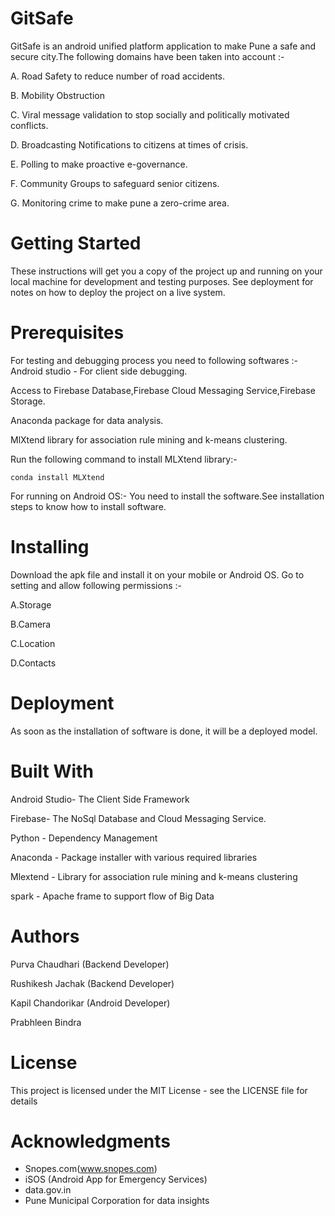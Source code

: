 # GitSafe

GitSafe is an android unified platform application to make Pune a safe and secure city.The following domains have been taken into account :-

A. Road Safety to reduce number of road accidents.

B. Mobility Obstruction 

C. Viral message validation to stop socially and politically motivated conflicts.

D. Broadcasting Notifications to citizens at times of crisis.

E. Polling to make proactive e-governance.

F. Community Groups to safeguard senior citizens.

G. Monitoring crime to make pune a zero-crime area.


# Getting Started

These instructions will get you a copy of the project up and running on your local machine for development and testing purposes. See deployment for notes on how to deploy the project on a live system.


# Prerequisites
For testing and debugging process you need to following softwares :- Android studio - For client side debugging.

Access to Firebase Database,Firebase Cloud Messaging Service,Firebase Storage.

Anaconda package for data analysis.

MlXtend library for association rule mining and k-means clustering.

Run the following command to install MLXtend library:-

	conda install MLXtend
  
For running on Android OS:- You need to install the software.See installation steps to know how to install software.


# Installing

Download the apk file and install it on your mobile or Android OS. Go to setting and allow following permissions :-

A.Storage

B.Camera

C.Location

D.Contacts


# Deployment

As soon as the installation of software is done, it will be a deployed model.



# Built With

Android Studio- The Client Side Framework

Firebase- The NoSql Database and Cloud Messaging Service.

Python - Dependency Management

Anaconda - Package installer with various required libraries

Mlextend - Library for association rule mining and k-means clustering

spark - Apache frame to support flow of Big Data



# Authors

Purva Chaudhari (Backend Developer)

Rushikesh Jachak (Backend Developer)

Kapil Chandorikar (Android Developer)

Prabhleen Bindra


# License

This project is licensed under the MIT License - see the LICENSE file for details


# Acknowledgments

- Snopes.com(www.snopes.com)  
- iSOS (Android App for Emergency Services)  
- data.gov.in 
- Pune Municipal Corporation for data insights  
